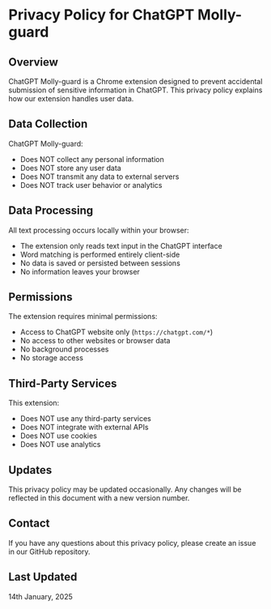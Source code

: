 # Privacy Policy for ChatGPT Molly-guard

## Overview
ChatGPT Molly-guard is a Chrome extension designed to prevent accidental submission of sensitive information in ChatGPT. This privacy policy explains how our extension handles user data.

## Data Collection
ChatGPT Molly-guard:
- Does NOT collect any personal information
- Does NOT store any user data
- Does NOT transmit any data to external servers
- Does NOT track user behavior or analytics

## Data Processing
All text processing occurs locally within your browser:
- The extension only reads text input in the ChatGPT interface
- Word matching is performed entirely client-side
- No data is saved or persisted between sessions
- No information leaves your browser

## Permissions
The extension requires minimal permissions:
- Access to ChatGPT website only (`https://chatgpt.com/*`)
- No access to other websites or browser data
- No background processes
- No storage access

## Third-Party Services
This extension:
- Does NOT use any third-party services
- Does NOT integrate with external APIs
- Does NOT use cookies
- Does NOT use analytics

## Updates
This privacy policy may be updated occasionally. Any changes will be reflected in this document with a new version number.

## Contact
If you have any questions about this privacy policy, please create an issue in our GitHub repository.

## Last Updated
14th January, 2025